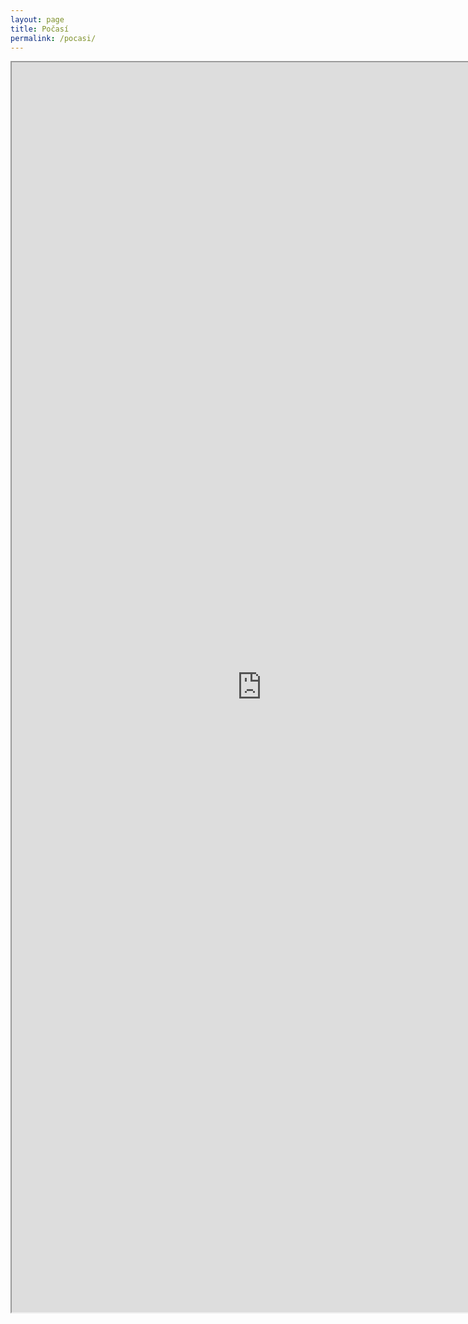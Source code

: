 ```yaml
---
layout: page
title: Počasí
permalink: /pocasi/
---
```

<iframe width="800px" height="2000px" src="https://svojse.tmep.cz/index.php/">
</iframe>